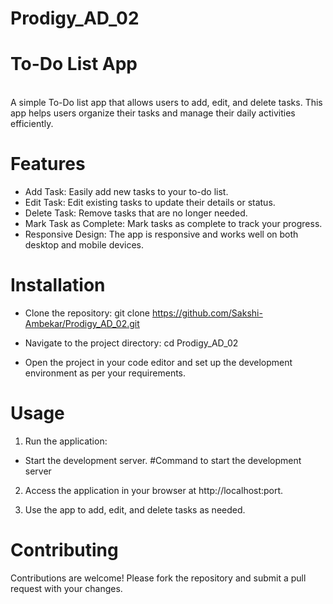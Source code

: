 # Prodigy_AD_02
# To-Do List App
</br>
A simple To-Do list app that allows users to add, edit, and delete tasks. This app helps users organize their tasks and manage their daily activities efficiently.

# Features
- Add Task: Easily add new tasks to your to-do list.
- Edit Task: Edit existing tasks to update their details or status.
- Delete Task: Remove tasks that are no longer needed.
- Mark Task as Complete: Mark tasks as complete to track your progress.
- Responsive Design: The app is responsive and works well on both desktop and mobile devices.

# Installation
- Clone the repository:
git clone https://github.com/Sakshi-Ambekar/Prodigy_AD_02.git

- Navigate to the project directory:
cd Prodigy_AD_02

- Open the project in your code editor and set up the development environment as per your requirements.

# Usage
1. Run the application:
- Start the development server.
  #Command to start the development server

2. Access the application in your browser at http://localhost:port.

3. Use the app to add, edit, and delete tasks as needed.

# Contributing
Contributions are welcome! Please fork the repository and submit a pull request with your changes.

